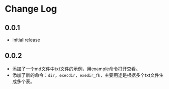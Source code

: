 # Change Log

## 0.0.1

- Initial release  

## 0.0.2

- 添加了一个md文件中txt文件的示例，用example命令打开查看。
- 添加了新的命令：`dir`，`execdir`，`exedir_fk`，主要用途是根据多个txt文件生成多个表。